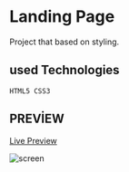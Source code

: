 # Landing Page

Project that based on styling.

## used Technologies
```
HTML5 CSS3
```

## PREVİEW
[Live Preview](https://landingg-page.netlify.app)

![screen](screen.gif)
